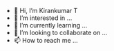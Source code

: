 - 👋 Hi, I’m Kirankumar T
- 👀 I’m interested in ...
- 🌱 I’m currently learning ...
- 💞️ I’m looking to collaborate on ...
- 📫 How to reach me ...

<!---
kirant is a ✨ special ✨ repository because its `README.md` (this file) appears on your GitHub profile.
You can click the Preview link to take a look at your changes.
--->

